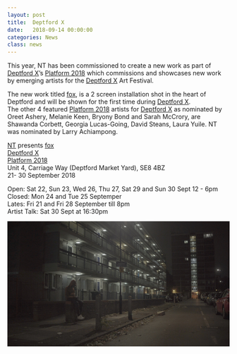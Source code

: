 ```yaml
---
layout: post
title:  Deptford X
date:   2018-09-14 00:00:00
categories: News
class: news
---
```

This year, NT has been commissioned to create a new work as part of <a href="https://deptfordx.org" target="_blank">Deptford X</a>’s <a href="https://deptfordx.org/Platform-2018-1" target="_blank">Platform 2018</a> which commissions and showcases new work by emerging artists for the <a href="https://deptfordx.org" target="_blank">Deptford X</a> Art Festival.  

The new work titled <a href="http://ntpresents.com/work/films/fox" target="_blank">fox</a>, is a 2 screen installation shot in the heart of Deptford and will be shown for the first time during <a href="https://deptfordx.org" target="_blank">Deptford X</a>.  
The other 4 featured <a href="https://deptfordx.org/Platform-2018-1" target="_blank">Platform 2018</a> artists for <a href="https://deptfordx.org" target="_blank">Deptford X</a> as nominated by Oreet Ashery, Melanie Keen, Bryony Bond and Sarah McCrory, are Shawanda Corbett, Georgia Lucas-Going, David Steans, Laura Yuile. NT was nominated by Larry Achiampong.

<a href="https://deptfordx.org/NT" target="_blank">NT</a> presents <a href="http://ntpresents.com/work/films/fox" target="_blank">fox</a>  
<a href="https://deptfordx.org" target="_blank">Deptford X</a>  
<a href="https://deptfordx.org/Platform-2018-1" target="_blank">Platform 2018</a>  
Unit 4, Carriage Way (Deptford Market Yard), SE8 4BZ  
21- 30 September 2018  

Open: Sat 22, Sun 23, Wed 26, Thu 27, Sat 29 and Sun 30 Sept 12 - 6pm  
Closed: Mon 24 and Tue 25 Septemper  
Lates: Fri 21 and Fri 28 September till 8pm  
Artist Talk: Sat 30 Sept at 16:30pm  

![fox image](/assets_posts/fox-3.jpg)